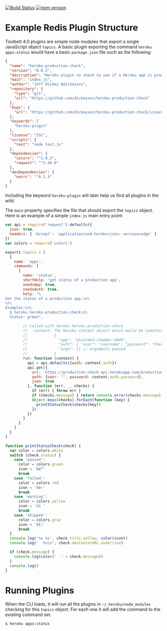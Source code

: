 [![Build Status](https://travis-ci.org/dickeyxxx/heroku-redis-cloud-plugin-example?branch=master)](https://travis-ci.org/dickeyxxx/heroku-redis-cloud-plugin-example)
[![npm version](https://badge.fury.io/js/heroku-redis-cloud-plugin-example.svg)](http://badge.fury.io/js/heroku-redis-cloud-plugin-example)

Example Redis Plugin Structure
==============================

Toolbelt 4.0 plugins are simple node modules that export a single JavaScript object `topics`. A basic plugin exporting the command `heroku apps:status` would have a basic `package.json` file such as the following:

```json
{
  "name": "heroku-production-check",
  "version": "0.0.2",
  "description": "Heroku plugin to check to see if a Heroku app is production ready",
  "main": "index.js",
  "author": "Jeff Dickey @dickeyxxx",
  "repository": {
    "type": "git",
    "url": "https://github.com/dickeyxxx/heroku-production-check"
  },
  "bugs": {
    "url": "https://github.com/dickeyxxx/heroku-production-check/issues"
  },
  "keywords": [
    "heroku-plugin"
  ],
  "license": "ISC",
  "scripts": {
    "test": "node test.js"
  },
  "dependencies": {
    "colors": "^1.0.3",
    "request": "^2.48.0"
  },
  "devDependencies": {
    "netrc": "^0.1.3"
  }
}
```

Including the keyword `heroku-plugin` will later help us find all plugins in the wild.

The `main` property specifies the file that should export the `topics` object. Here is an example of a simple `index.js` main entry point:

```javascript
var api = require('request').defaults({
  json: true,
  headers: { 'Accept': 'application/vnd.heroku+json; version=edge' }
})
var colors = require('colors')

exports.topics = [
  {
    name: 'apps',
    commands: [
      {
        name: 'status',
        shortHelp: 'get status of a production app',
        needsApp: true,
        needsAuth: true,
        help: "\
Get the status of a production app.\n\
\n\
Examples:\n\
  $ heroku heroku-production-check\n\
  Status: green",

        // Called with heroku heroku-production-check
        //   context: The Heroku context object which would be something like this:
        //            {
        //              "app": "shielded-chamber-4849",
        //              "auth": { "user": "username", "password": "theapitoken"},
        //              "args": {} // arguments passed
        //            }
        run: function (context) {
          api = api.defaults({auth: context.auth})
          api.get({
            uri: 'https://production-check-api.herokuapp.com/production-checks/'+context.app,
            auth: {user: "", password: context.auth.password},
            json: true
          }, function (err, _, checks) {
            if (err) { throw err }
            if (checks.message) { return console.error(checks.message) }
            Object.keys(checks).forEach(function (key) {
              printStatusCheck(checks[key])
            })
          })
        }
      }
    ]
  }
]

function printStatusCheck(check) {
  var color = colors.white
  switch (check.status) {
    case 'passed':
      color = colors.green
      icon = 'âœ“'
      break
    case 'failed':
      color = colors.red
      icon = 'âœ—'
      break
    case 'warning':
      color = colors.yellow
      icon = 'âš '
      break
    case 'skipped':
      color = colors.gray
      icon = 'â€¦'
      break
  }
  console.log('%s %s', check.title.yellow, color(icon))
  console.log('  %s\n', check.devCenterURL.underline)

  if (check.message) {
    console.log(color('  ' + check.message))
  }
  console.log()
}
```

Running Plugins
===============

When the CLI loads, it will run all the plugins in `~/.heroku/node_modules` checking for this `topics` object. For each one it will add the command to the existing command set.

    $ heroku apps:status
